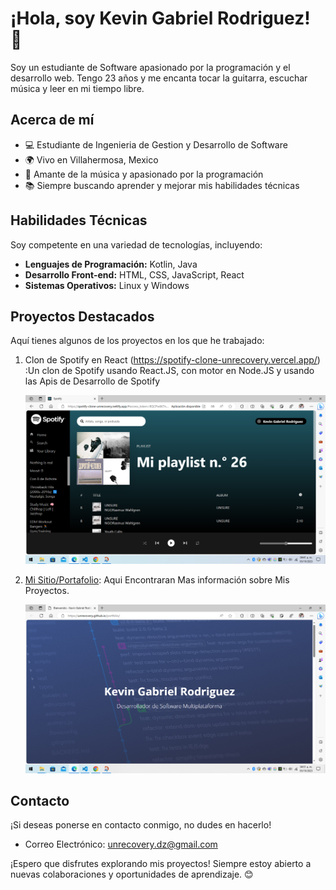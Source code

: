 # ¡Hola, soy Kevin Gabriel Rodriguez! 👋

Soy un estudiante de Software apasionado por la programación y el desarrollo web. Tengo 23 años y me encanta tocar la guitarra, escuchar música y leer en mi tiempo libre.

## Acerca de mí

- 💻 Estudiante de Ingenieria de Gestion y Desarrollo de Software
- 🌍 Vivo en Villahermosa, Mexico
- 🎸 Amante de la música y apasionado por la programación
- 📚 Siempre buscando aprender y mejorar mis habilidades técnicas

## Habilidades Técnicas

Soy competente en una variedad de tecnologías, incluyendo:

- **Lenguajes de Programación:** Kotlin, Java
- **Desarrollo Front-end:** HTML, CSS, JavaScript, React
- **Sistemas Operativos:** Linux y Windows
## Proyectos Destacados

Aquí tienes algunos de los proyectos en los que he trabajado:

1. Clon de Spotify en React (https://spotify-clone-unrecovery.vercel.app/) :Un clon de Spotify usando React.JS, con motor en Node.JS y usando las Apis de Desarrollo de Spotify

   ![Captura de Pantalla del Proyecto 1](https://github.com/unrecovery/capturas/blob/8c3d16b1d34a9cf5428e334e0c1aaca956570d33/1.png)

2. [Mi Sitio/Portafolio](https://unrecovery.github.io/portfolio/): Aqui Encontraran Mas información sobre Mis Proyectos.

   ![Captura de Pantalla del Proyecto 2](https://github.com/unrecovery/capturas/blob/85f52ef77df5627895684c75f8eaf8c112d8d6da/2.png)



## Contacto

¡Si deseas ponerse en contacto conmigo, no dudes en hacerlo!

- Correo Electrónico: unrecovery.dz@gmail.com

¡Espero que disfrutes explorando mis proyectos! Siempre estoy abierto a nuevas colaboraciones y oportunidades de aprendizaje. 😊
